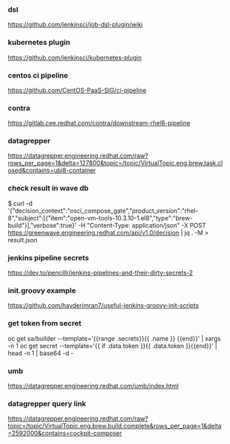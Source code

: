 ### dsl
https://github.com/jenkinsci/job-dsl-plugin/wiki

### kubernetes plugin
https://github.com/jenkinsci/kubernetes-plugin

### centos ci pipeline
https://github.com/CentOS-PaaS-SIG/ci-pipeline

### contra
https://gitlab.cee.redhat.com/contra/downstream-rhel8-pipeline

### datagrepper
https://datagrepper.engineering.redhat.com/raw?rows_per_page=1&delta=127800&topic=/topic/VirtualTopic.eng.brew.task.closed&contains=ubi8-container

### check result in wave db
$ curl -d '{"decision_context":"osci_compose_gate","product_version":"rhel-8","subject":[{"item":"open-vm-tools-10.3.10-1.el8","type":"brew-build"}],"verbose":true}' -H "Content-Type: application/json" -X POST https://greenwave.engineering.redhat.com/api/v1.0/decision | jq . -M > result.json

### jenkins pipeline secrets
https://dev.to/pencillr/jenkins-pipelines-and-their-dirty-secrets-2

### init.groovy example
https://github.com/hayderimran7/useful-jenkins-groovy-init-scripts

### get token from secret
oc get sa/builder --template='{{range .secrets}}{{ .name  }} {{end}}' | xargs -n 1 oc get secret --template='{{ if .data.token  }}{{ .data.token  }}{{end}}' | head -n 1 | base64 -d -

### umb
https://datagrepper.engineering.redhat.com/umb/index.html

### datagrepper query link
https://datagrepper.engineering.redhat.com/raw?topic=/topic/VirtualTopic.eng.brew.build.complete&rows_per_page=1&delta=2592000&contains=cockpit-composer
